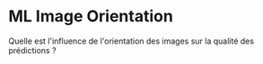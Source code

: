 # ML Image Orientation
Quelle est l'influence de l'orientation des images sur la qualité des prédictions ?
